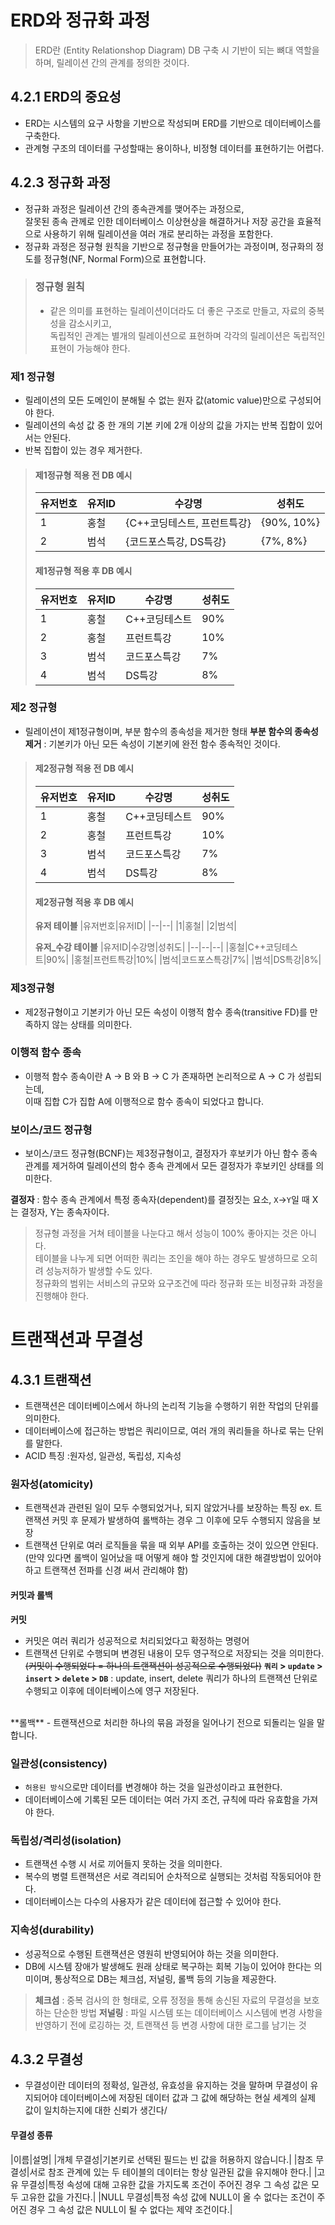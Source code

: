 # ERD와 정규화 과정
> ERD란 (Entity Relationshop Diagram) DB 구축 시 기반이 되는 뼈대 역할을 하며, 릴레이션 간의 관계를 정의한 것이다.

## 4.2.1 ERD의 중요성
- ERD는 시스템의 요구 사항을 기반으로 작성되며 ERD를 기반으로 데이터베이스를 구축한다. 
- 관계형 구조의 데이터를 구성할때는 용이하나, 비정형 데이터를 표현하기는 어렵다.

## 4.2.3 정규화 과정
- 정규화 과정은 릴레이션 간의 종속관계를 맺어주는 과정으로, <br>
잘못된 종속 관께로 인한 데이터베이스 이상현상을 해결하거나 저장 공간을 효율적으로 사용하기 위해 릴레이션을 여러 개로 분리하는 과정을 포함한다. 
- 정규화 과정은 정규형 원칙을 기반으로 정규형을 만들어가는 과정이며, 정규화의 정도를 정규형(NF, Normal Form)으로 표현합니다. 

> ### 정규형 원칙
> - 같은 의미를 표현하는 릴레이션이더라도 더 좋은 구조로 만들고, 자료의 중복성을 감소시키고, <br>
독립적인 관계는 별개의 릴레이션으로 표현하며 각각의 릴레이션은 독립적인 표현이 가능해야 한다.

### 제1 정규형
- 릴레이션의 모든 도메인이 분해될 수 없는 원자 값(atomic value)만으로 구성되어야 한다.
- 릴레이션의 속성 값 중 한 개의 기본 키에 2개 이상의 값을 가지는 반복 집합이 있어서는 안된다.
- 반복 집합이 있는 경우 제거한다.

>
>#### 제1정규형 적용 전 DB 예시
>|유저번호|유저ID|수강명|성취도|
>|--|--|--|--|
>|1|홍철|{C++코딩테스트, 프런트특강}|{90%, 10%}|
>|2|범석|{코드포스특강, DS특강}|{7%, 8%}|
>
>#### 제1정규형 적용 후 DB 예시
>|유저번호|유저ID|수강명|성취도|
>|--|--|--|--|
>|1|홍철|C++코딩테스트|90%|
>|2|홍철|프런트특강|10%|
>|3|범석|코드포스특강|7%|
>|4|범석|DS특강|8%|

### 제2 정규형
- 릴레이션이 제1정규형이며, 부분 함수의 종속성을 제거한 형태
**부분 함수의 종속성 제거** : 기본키가 아닌 모든 속성이 기본키에 완전 함수 종속적인 것이다.

>#### 제2정규형 적용 전 DB 예시
>|유저번호|유저ID|수강명|성취도|
>|--|--|--|--|
>|1|홍철|C++코딩테스트|90%|
>|2|홍철|프런트특강|10%|
>|3|범석|코드포스특강|7%|
>|4|범석|DS특강|8%|
>
>#### 제2정규형 적용 후 DB 예시
> **유저 테이블**
>|유저번호|유저ID|
>|--|--|
>|1|홍철|
>|2|범석|
>
> **유저_수강 테이블**
>|유저ID|수강명|성취도|
>|--|--|--|
>|홍철|C++코딩테스트|90%|
>|홍철|프런트특강|10%|
>|범석|코드포스특강|7%|
>|범석|DS특강|8%|

### 제3정규형
- 제2정규형이고 기본키가 아닌 모든 속성이 이행적 함수 종속(transitive FD)를 만족하지 않는 상태를 의미한다.

### 이행적 함수 종속
- 이행적 함수 종속이란 A -> B 와 B -> C 가 존재하면 논리적으로 A -> C 가 성립되는데, <br>
이때 집합 C가 집합 A에 이행적으로 함수 종속이 되었다고 합니다. 

### 보이스/코드 정규형
- 보이스/코드 정규형(BCNF)는 제3정규형이고, 결정자가 후보키가 아닌 함수 종속 관계를 제거하여 릴레이션의 함수 종속 관계에서 모든 결정자가 후보키인 상태를 의미한다.

**결정자** : 함수 종속 관계에서 특정 종속자(dependent)를 결정짓는 요소, `X`->`Y`일 때 X는 결정자, Y는 종속자이다.

> 정규형 과정을 거쳐 테이블을 나눈다고 해서 성능이 100% 좋아지는 것은 아니다. 
> <br> 테이블을 나누게 되면 어떠한 쿼리는 조인을 해야 하는 경우도 발생하므로 오히려 성능저하가 발생할 수도 있다. 
> <br> 정규화의 범위는 서비스의 규모와 요구조건에 따라 정규화 또는 비정규화 과정을 진행해야 한다.

# 트랜잭션과 무결성

## 4.3.1 트랜잭션
- 트랜잭션은 데이터베이스에서 하나의 논리적 기능을 수행하기 위한 작업의 단위를 의미한다.
- 데이터베이스에 접근하는 방법은 쿼리이므로, 여러 개의 쿼리들을 하나로 묶는 단위를 말한다.
- ACID 특징 :원자성, 일관성, 독립성, 지속성

### 원자성(atomicity)
- 트랜잭션과 관련된 일이 모두 수행되었거나, 되지 않았거나를 보장하는 특징
ex. 트랜잭션 커밋 후 문제가 발생하여 롤백하는 경우 그 이후에 모두 수행되지 않음을 보장
- 트랜잭션 단위로 여러 로직들을 묶을 때 외부 API를 호출하는 것이 있으면 안된다.
(만약 있다면 롤백이 일어났을 때 어떻게 해야 할 것인지에 대한 해결방법이 있어야하고 트랜잭션 전파를 신경 써서 관리해야 함)

#### 커밋과 롤백
**커밋**
- 커밋은 여러 쿼리가 성공적으로 처리되었다고 확정하는 명령어
- 트랜잭션 단위로 수행되며 변경된 내용이 모두 영구적으로 저장되는 것을 의미한다.
~~(커밋이 수행되었다 = 하나의 트랜잭션이 성공적으로 수행되었다)~~
**`쿼리` > `update` > `insert` > `delete` > `DB`** : update, insert, delete 쿼리가 하나의 트랜잭션 단위로 수행되고 이후에 데이터베이스에 영구 저장된다.
<br>
**롤백**
- 트랜잭션으로 처리한 하나의 묶음 과정을 일어나기 전으로 되돌리는 일을 말합니다.

### 일관성(consistency)
- `허용된 방식`으로만 데이터를 변경해야 하는 것을 일관성이라고 표현한다.
- 데이터베이스에 기록된 모든 데이터는 여러 가지 조건, 규칙에 따라 유효함을 가져야 한다.

### 독립성/격리성(isolation)
- 트랜잭션 수행 시 서로 끼어들지 못하는 것을 의미한다.
- 복수의 병렬 트랜잭션은 서로 격리되어 순차적으로 실행되는 것처럼 작동되어야 한다.
- 데이터베이스는 다수의 사용자가 같은 데이터에 접근할 수 있어야 한다.

### 지속성(durability)
- 성공적으로 수행된 트랜잭션은 영원히 반영되어야 하는 것을 의미한다.
- DB에 시스템 장애가 발생해도 원래 상태로 복구하는 회복 기능이 있어야 한다는 의미이며, 통상적으로 DB는 체크섬, 저널링, 롤백 등의 기능을 제공한다.

>**체크섬** : 중복 검사의 한 형태로, 오류 정정을 통해 송신된 자료의 무결성을 보호하는 단순한 방법
>**저널링** : 파일 시스템 또는 데이터베이스 시스템에 변경 사항을 반영하기 전에 로깅하는 것, 트랜잭션 등 변경 사항에 대한 로그를 남기는 것


## 4.3.2 무결성
- 무결성이란 데이터의 정확성, 일관성, 유효성을 유지하는 것을 말하며 무결성이 유지되어야 데이터베이스에 저장된 데이터 값과 그 값에 해당하는 현실 세계의 실제 값이 일치하는지에 대한 신뢰가 생긴다/

#### 무결성 종류
|이름|설명|
|개체 무결성|기본키로 선택된 필드는 빈 값을 허용하지 않습니다.|
|참조 무결성|서로 참조 관계에 있는 두 테이블의 데이터는 항상 일관된 값을 유지해야 한다.|
|고유 무결성|특정 속성에 대해 고유한 값을 가지도록 조건이 주어진 경우 그 속성 값은 모두 고유한 값을 가진다.|
|NULL 무결성|특정 속성 값에 NULL이 올 수 없다는 조건이 주어진 경우 그 속성 값은 NULL이 될 수 없다는 제약 조건이다.|
